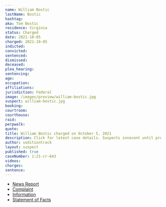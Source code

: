 ```yaml
---
name: William Bostic
lastName: Bostic
hashtag:
aka: Tom Bostic
residence: Virginia
status: Charged
date: 2021-10-05
charged: 2021-10-05
indicted:
convicted:
sentenced:
dismissed:
deceased:
plea_hearing:
sentencing:
age:
occupation:
affiliations:
jurisdiction: Federal
image: /images/preview/william-bostic.jpg
suspect: william-bostic.jpg
booking:
courtroom:
courthouse:
raid:
perpwalk:
quote:
title: William Bostic charged on October 5, 2021
description: Click for latest case details. Suspects innocent until proven guilty.
author: seditiontrack
layout: suspect
published: true
caseNumber: 1:21-cr-643
videos:
charges:
sentence:
---
```


- [News Report](https://www.13newsnow.com/article/news/crime/virginia-beach-woman-father-accused-us-capitol-riot-january-6/291-a4b9d125-e63b-414d-8a2a-2bd153af1bae)
- [Complaint](https://www.justice.gov/usao-dc/case-multi-defendant/file/1457781/download)
- [Information](https://www.justice.gov/usao-dc/case-multi-defendant/file/1457786/download)
- [Statement of Facts](https://www.justice.gov/usao-dc/case-multi-defendant/file/1457791/download)
